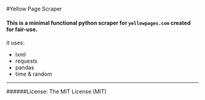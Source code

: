 #Yellow Page Scraper
#### This is a minimal functional python scraper for `yellowpages.com` created for fair-use.

it uses:
- lxml
- requests
- pandas
- time & random

---
######License: The MIT License (MIT)
